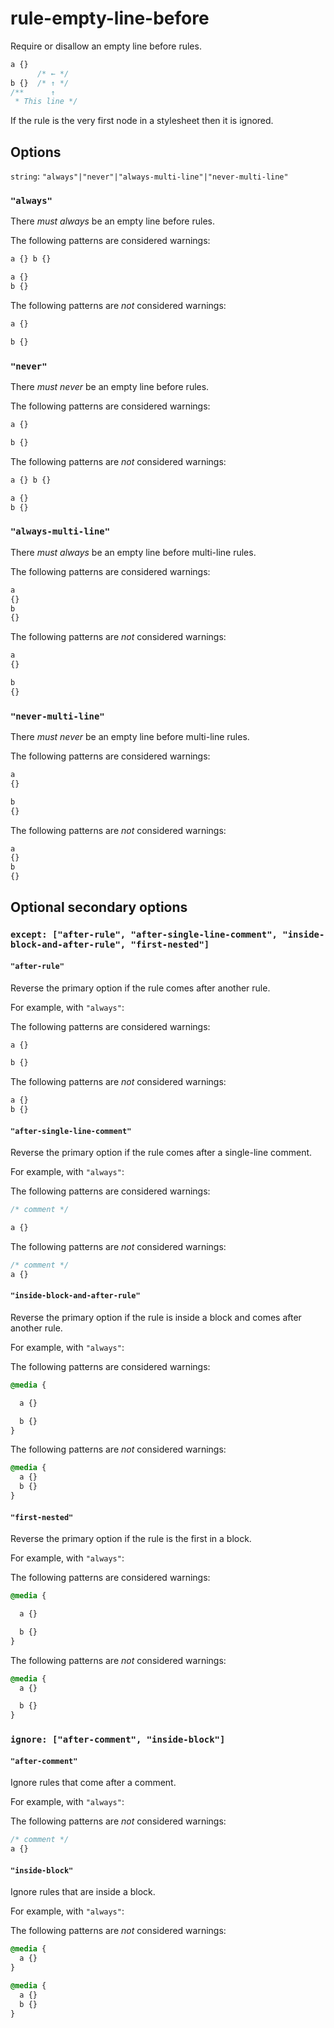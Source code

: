 # rule-empty-line-before

Require or disallow an empty line before rules.

```css
a {}
      /* ← */
b {}  /* ↑ */
/**      ↑
 * This line */
```

If the rule is the very first node in a stylesheet then it is ignored.

## Options

`string`: `"always"|"never"|"always-multi-line"|"never-multi-line"`

### `"always"`

There *must always* be an empty line before rules.

The following patterns are considered warnings:

```css
a {} b {}
```

```css
a {}
b {}
```

The following patterns are *not* considered warnings:

```css
a {}

b {}
```

### `"never"`

There *must never* be an empty line before rules.

The following patterns are considered warnings:

```css
a {}

b {}
```

The following patterns are *not* considered warnings:

```css
a {} b {}
```

```css
a {}
b {}
```

### `"always-multi-line"`

There *must always* be an empty line before multi-line rules.

The following patterns are considered warnings:

```css
a
{}
b
{}
```

The following patterns are *not* considered warnings:

```css
a
{}

b
{}
```

### `"never-multi-line"`

There *must never* be an empty line before multi-line rules.

The following patterns are considered warnings:

```css
a
{}

b
{}
```

The following patterns are *not* considered warnings:

```css
a
{}
b
{}
```

## Optional secondary options

### `except: ["after-rule", "after-single-line-comment", "inside-block-and-after-rule", "first-nested"]`

#### `"after-rule"`

Reverse the primary option if the rule comes after another rule.

For example, with `"always"`:

The following patterns are considered warnings:

```css
a {}

b {}
```

The following patterns are *not* considered warnings:

```css
a {}
b {}
```

#### `"after-single-line-comment"`

Reverse the primary option if the rule comes after a single-line comment.

For example, with `"always"`:

The following patterns are considered warnings:

```css
/* comment */

a {}
```

The following patterns are *not* considered warnings:

```css
/* comment */
a {}
```

#### `"inside-block-and-after-rule"`

Reverse the primary option if the rule is inside a block and comes after another rule.

For example, with `"always"`:

The following patterns are considered warnings:

```css
@media {

  a {}

  b {}
}
```

The following patterns are *not* considered warnings:

```css
@media {
  a {}
  b {}
}
```

#### `"first-nested"`

Reverse the primary option if the rule is the first in a block.

For example, with `"always"`:

The following patterns are considered warnings:

```css
@media {

  a {}

  b {}
}
```

The following patterns are *not* considered warnings:

```css
@media {
  a {}

  b {}
}
```

### `ignore: ["after-comment", "inside-block"]`

#### `"after-comment"`

Ignore rules that come after a comment.

For example, with `"always"`:

The following patterns are *not* considered warnings:

```css
/* comment */
a {}
```

#### `"inside-block"`

Ignore rules that are inside a block.

For example, with `"always"`:

The following patterns are *not* considered warnings:

```css
@media {
  a {}
}
```

```css
@media {
  a {}
  b {}
}
```

